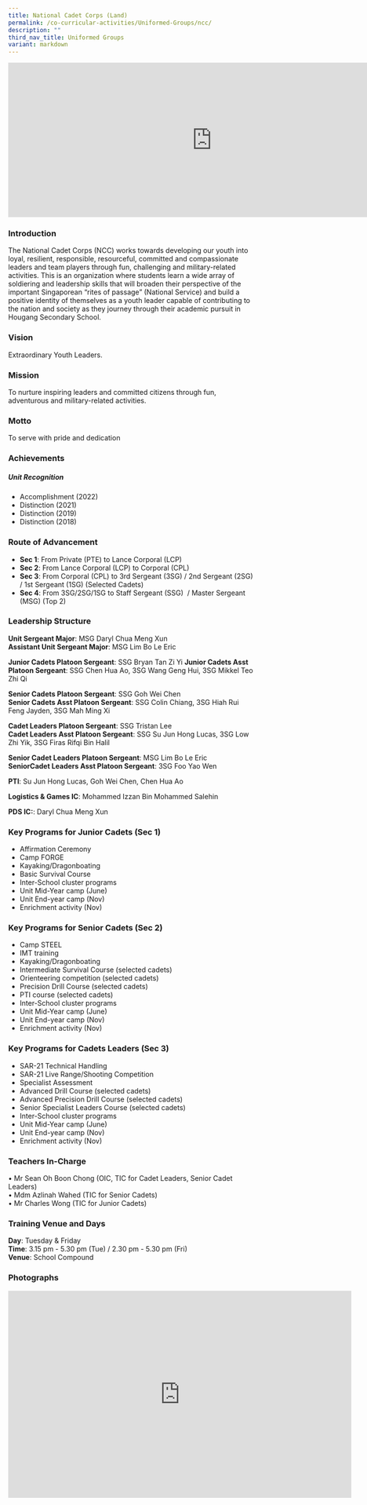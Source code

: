 ```yaml
---
title: National Cadet Corps (Land)
permalink: /co-curricular-activities/Uniformed-Groups/ncc/
description: ""
third_nav_title: Uniformed Groups
variant: markdown
---
```

<center><iframe allowfullscreen="" allow="accelerometer; autoplay; clipboard-write; encrypted-media; gyroscope; picture-in-picture" frameborder="0" title="2022 NCC Open HouseTake 2" src="https://www.youtube.com/embed/Q2OJIGTxYoI" height="315" width="830"></iframe></center>

### Introduction

The National Cadet Corps (NCC) works towards developing our youth into loyal, resilient, responsible, resourceful, committed and compassionate leaders and team players through fun, challenging and military-related activities. This is an organization where students learn a wide array of soldiering and leadership skills that will broaden their perspective of the important Singaporean “rites of passage” (National Service) and build a positive identity of themselves as a youth leader capable of contributing to the nation and society as they journey through their academic pursuit in Hougang Secondary School.&nbsp;&nbsp;

### Vision

Extraordinary Youth Leaders.

### Mission

To nurture inspiring leaders and committed citizens through fun, adventurous and military-related activities.

### Motto

To serve with pride and dedication

### Achievements

##### **Unit Recognition**

*   Accomplishment (2022)
*   Distinction (2021)  
*   Distinction (2019)  
*   Distinction (2018)


### Route of Advancement

* **Sec 1**: From Private (PTE) to Lance Corporal (LCP)   
* **Sec 2**: From Lance Corporal (LCP) to Corporal (CPL)
* **Sec 3**: From Corporal (CPL) to 3rd Sergeant (3SG) / 2nd Sergeant (2SG) / 1st Sergeant (1SG) (Selected Cadets)&nbsp;
* **Sec 4**: From 3SG/2SG/1SG to Staff Sergeant (SSG)&nbsp; / Master Sergeant (MSG) (Top 2)&nbsp; &nbsp;&nbsp;

  

### Leadership Structure

**Unit Sergeant Major**: MSG Daryl Chua Meng Xun  
**Assistant Unit Sergeant Major**: MSG Lim Bo Le Eric   

**Junior Cadets Platoon Sergeant**:  SSG Bryan Tan Zi Yi 
**Junior Cadets Asst Platoon Sergeant**: SSG Chen Hua Ao, 3SG Wang Geng Hui, 3SG Mikkel Teo Zhi Qi  

**Senior Cadets Platoon Sergeant**: SSG Goh Wei Chen  
**Senior Cadets Asst Platoon Sergeant**: SSG Colin Chiang, 3SG Hiah Rui Feng Jayden, 3SG Mah Ming Xi   

**Cadet Leaders Platoon Sergeant**: SSG Tristan Lee   
**Cadet Leaders Asst Platoon Sergeant**: SSG Su Jun Hong Lucas, 3SG Low Zhi Yik, 3SG Firas Rifqi Bin Halil   

**Senior Cadet Leaders Platoon Sergeant**: MSG Lim Bo Le Eric   
**SeniorCadet Leaders Asst Platoon Sergeant**: 3SG Foo Yao Wen  

**PTI**: Su Jun Hong Lucas, Goh Wei Chen, Chen Hua Ao  

**Logistics &amp; Games IC**: Mohammed Izzan Bin Mohammed Salehin  

**PDS IC:**: Daryl Chua Meng Xun  

### Key Programs for Junior Cadets (Sec 1)
*   Affirmation Ceremony&nbsp;
*   Camp FORGE&nbsp;
*   Kayaking/Dragonboating&nbsp;
*   Basic Survival Course&nbsp;
*   Inter-School cluster programs&nbsp;
*   Unit Mid-Year camp (June)&nbsp;
*   Unit End-year camp (Nov)&nbsp;
*   Enrichment activity (Nov)

### Key Programs for Senior Cadets (Sec 2)
*   Camp STEEL
*   IMT training
*   Kayaking/Dragonboating
*   Intermediate Survival Course (selected cadets)
*   Orienteering competition (selected cadets)
*   Precision Drill Course (selected cadets)
*   PTI course (selected cadets)
*   Inter-School cluster programs
*   Unit Mid-Year camp (June)
*   Unit End-year camp (Nov)
*   Enrichment activity (Nov)

### Key Programs for Cadets Leaders (Sec 3)

*   SAR-21 Technical Handling&nbsp;
*   SAR-21 Live Range/Shooting Competition&nbsp;
*   Specialist Assessment&nbsp;
*   Advanced Drill Course (selected cadets)&nbsp;
*   Advanced Precision Drill Course (selected cadets)&nbsp;
*   Senior Specialist Leaders Course (selected cadets)&nbsp;
*   Inter-School cluster programs&nbsp;
*   Unit Mid-Year camp (June)&nbsp;
*   Unit End-year camp (Nov)&nbsp;
*   Enrichment activity (Nov)

### Teachers In-Charge

•	Mr Sean Oh Boon Chong (OIC, TIC for Cadet Leaders, Senior Cadet Leaders)  
•	Mdm Azlinah Wahed (TIC for Senior Cadets)  
•	Mr Charles Wong (TIC for Junior Cadets)  


### Training Venue and Days

**Day**: Tuesday &amp; Friday  
**Time**: 3.15 pm - 5.30 pm (Tue) / 2.30 pm - 5.30 pm (Fri)  
**Venue**: School Compound  

### Photographs

<center><iframe allowfullscreen="true" height="422" width="700" frameborder="0" src="https://docs.google.com/presentation/d/e/2PACX-1vR4g2iEm8jd8NAZhC6_W70LRjC_kTUKbdHcFrNXfxHUtiVGyqBVkxQbOqzX_6V7hufs69qVWJ56xv7J/embed?start=false&amp;loop=false&amp;delayms=3000"></iframe></center>